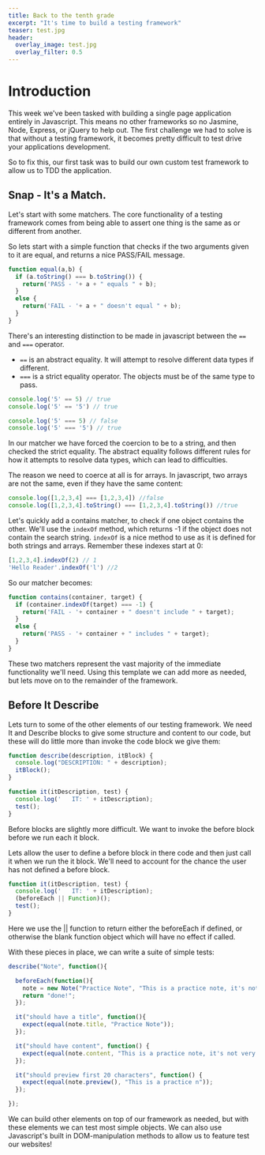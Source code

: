 ```yaml
---
title: Back to the tenth grade
excerpt: "It's time to build a testing framework"
teaser: test.jpg
header:
  overlay_image: test.jpg
  overlay_filter: 0.5
---
```


# Introduction

This week we've been tasked with building a single page application entirely in Javascript. This means no other frameworks so no Jasmine, Node, Express, or jQuery to help out. The first challenge we had to solve is that without a testing framework, it becomes pretty difficult to test drive your applications development.

So to fix this, our first task was to build our own custom test framework to allow us to TDD the application.

## Snap - It's a Match.

Let's start with some matchers. The core functionality of a testing framework comes from being able to assert one thing is the same as or different from another.

So lets start with a simple function that checks if the two arguments given to it are equal, and returns a nice PASS/FAIL message.

```javascript
function equal(a,b) {
  if (a.toString() === b.toString()) {
    return('PASS - '+ a + " equals " + b);
  }
  else {
    return('FAIL - '+ a + " doesn't equal " + b);
  }
}
```

There's an interesting distinction to be made in javascript between the `==` and `===` operator.

- `==` is an abstract equality. It will attempt to resolve different data types if different.
- `===` is a strict equality operator. The objects must be of the same type to pass.

```javascript
console.log('5' == 5) // true
console.log('5' == '5') // true

console.log('5' === 5) // false
console.log('5' === '5') // true
```

In our matcher we have forced the coercion to be to a string, and then checked the strict equality. The abstract equality follows different rules for how it attempts to resolve data types, which can lead to difficulties.

The reason we need to coerce at all is for arrays. In javascript, two arrays are not the same, even if they have the same content:

```javascript
console.log([1,2,3,4] === [1,2,3,4]) //false
console.log([1,2,3,4].toString() === [1,2,3,4].toString()) //true
```
Let's quickly add a contains matcher, to check if one object contains the other. We'll use the `indexOf` method, which returns -1 if the object does not contain the search string. `indexOf` is a nice method to use as it is defined for both strings and arrays. Remember these indexes start at 0:

```javascript
[1,2,3,4].indexOf(2) // 1
'Hello Reader'.indexOf('l') //2
```
So our matcher becomes:

```javascript
function contains(container, target) {
  if (container.indexOf(target) === -1) {
    return('FAIL - '+ container + " doesn't include " + target);
  }
  else {
    return('PASS - '+ container + " includes " + target);
  }
}
```

These two matchers represent the vast majority of the immediate functionality we'll need. Using this template we can add more as needed, but lets move on to the remainder of the framework.

## Before It Describe

Lets turn to some of the other elements of our testing framework. We need It and Describe blocks to give some structure and content to our code, but these will do little more than invoke the code block we give them:

```javascript
function describe(description, itBlock) {
  console.log("DESCRIPTION: " + description);
  itBlock();
}

function it(itDescription, test) {
  console.log('   IT: ' + itDescription);
  test();
}
```
Before blocks are slightly more difficult. We want to invoke the before block before we run each it block.

Lets allow the user to define a before block in there code and then just call it when we run the it block. We'll need to account for the chance the user has not defined a before block.

```javascript
function it(itDescription, test) {
  console.log('   IT: ' + itDescription);
  (beforeEach || Function)();
  test();
}
```
Here we use the || function to return either the beforeEach if defined, or otherwise the blank function object which will have no effect if called.

With these pieces in place, we can write a suite of simple tests:

```javascript
describe("Note", function(){

  beforeEach(function(){
    note = new Note("Practice Note", "This is a practice note, it's not very interesting");
    return "done!";
  });

  it("should have a title", function(){
    expect(equal(note.title, "Practice Note"));
  });

  it("should have content", function() {
    expect(equal(note.content, "This is a practice note, it's not very interesting"));
  });

  it("should preview first 20 characters", function() {
    expect(equal(note.preview(), "This is a practice n"));
  });

});
```

We can build other elements on top of our framework as needed, but with these elements we can test most simple objects. We can also use Javascript's built in DOM-manipulation methods to allow us to feature test our websites!

